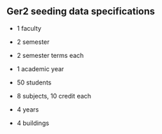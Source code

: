 ## Ger2 seeding data specifications

- 1 faculty
- 2 semester
- 2 semester terms each

- 1 academic year
- 50 students
- 8 subjects, 10 credit each
- 4 years
- 4 buildings
